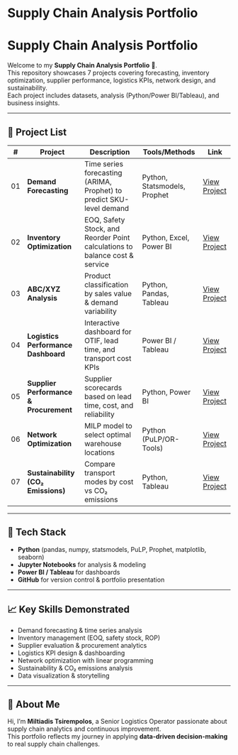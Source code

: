 # Supply Chain Analysis Portfolio  <!-- For GitHub -->

# Supply Chain Analysis Portfolio  <!-- For GitHub -->

Welcome to my **Supply Chain Analysis Portfolio** 🚀.  
This repository showcases 7 projects covering forecasting, inventory optimization, supplier performance, logistics KPIs, network design, and sustainability.  
Each project includes datasets, analysis (Python/Power BI/Tableau), and business insights.

---

## 📂 Project List

| # | Project | Description | Tools/Methods | Link |
|---|---------|-------------|---------------|------|
| 01 | **Demand Forecasting** | Time series forecasting (ARIMA, Prophet) to predict SKU-level demand | Python, Statsmodels, Prophet | [View Project](./portfolio/01-demand-forecasting) |
| 02 | **Inventory Optimization** | EOQ, Safety Stock, and Reorder Point calculations to balance cost & service | Python, Excel, Power BI | [View Project](./portfolio/02-inventory-optimization) |
| 03 | **ABC/XYZ Analysis** | Product classification by sales value & demand variability | Python, Pandas, Tableau | [View Project](./portfolio/03-abc-xyz-analysis) |
| 04 | **Logistics Performance Dashboard** | Interactive dashboard for OTIF, lead time, and transport cost KPIs | Power BI / Tableau | [View Project](./portfolio/04-logistics-performance-dashboard) |
| 05 | **Supplier Performance & Procurement** | Supplier scorecards based on lead time, cost, and reliability | Python, Power BI | [View Project](./portfolio/05-supplier-performance) |
| 06 | **Network Optimization** | MILP model to select optimal warehouse locations | Python (PuLP/OR-Tools) | [View Project](./portfolio/06-network-optimization) |
| 07 | **Sustainability (CO₂ Emissions)** | Compare transport modes by cost vs CO₂ emissions | Python, Tableau | [View Project](./portfolio/07-sustainability-co2) |

---

## 🔧 Tech Stack
- **Python** (pandas, numpy, statsmodels, PuLP, Prophet, matplotlib, seaborn)  
- **Jupyter Notebooks** for analysis & modeling  
- **Power BI / Tableau** for dashboards  
- **GitHub** for version control & portfolio presentation  

---

## 📈 Key Skills Demonstrated
- Demand forecasting & time series analysis  
- Inventory management (EOQ, safety stock, ROP)  
- Supplier evaluation & procurement analytics  
- Logistics KPI design & dashboarding  
- Network optimization with linear programming  
- Sustainability & CO₂ emissions analysis  
- Data visualization & storytelling  

---

## 👤 About Me
Hi, I’m **Miltiadis Tsirempolos**, a Senior Logistics Operator passionate about supply chain analytics and continuous improvement.  
This portfolio reflects my journey in applying **data-driven decision-making** to real supply chain challenges.  

